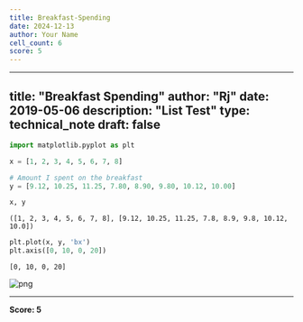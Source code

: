 ```yaml
---
title: Breakfast-Spending
date: 2024-12-13
author: Your Name
cell_count: 6
score: 5
---
```


---
title: "Breakfast Spending"
author: "Rj"
date: 2019-05-06
description: "List Test"
type: technical_note
draft: false
---

```python
import matplotlib.pyplot as plt
```


```python
x = [1, 2, 3, 4, 5, 6, 7, 8]
```


```python
# Amount I spent on the breakfast 
y = [9.12, 10.25, 11.25, 7.80, 8.90, 9.80, 10.12, 10.00]
```


```python
x, y
```




    ([1, 2, 3, 4, 5, 6, 7, 8], [9.12, 10.25, 11.25, 7.8, 8.9, 9.8, 10.12, 10.0])




```python
plt.plot(x, y, 'bx')
plt.axis([0, 10, 0, 20])
```




    [0, 10, 0, 20]




    
![png](/mlnotes/images/breakfast-spending_5_1.png)
    



---
**Score: 5**